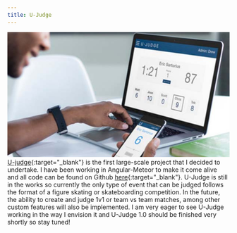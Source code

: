 ```yaml
---
title: U-Judge
---
```


![U-Judge](assets/img/work/proj-1/thumb.jpg)
[U-judge](http://ujudge.meteorapp.com/home){:target="_blank"} is the first large-scale project that I decided to undertake. I have been working in Angular-Meteor to make it come alive and all code can be found on Github [here](https://github.com/EricSSartorius/Judging-System){:target="_blank"}.
U-Judge is still in the works so currently the only type of event that can be judged follows the format of a figure skating or skateboarding competition. In the future, the ability to create and judge 1v1 or team vs team matches, among other custom features will also be implemented. I am very eager to see U-Judge working in the way I envision it and U-Judge 1.0 should be finished very shortly so stay tuned! 